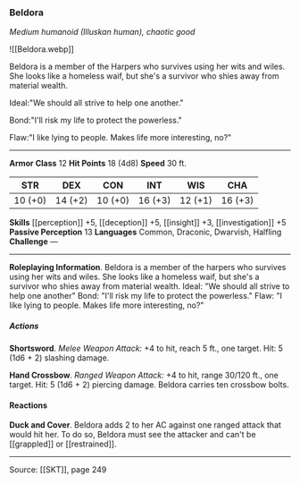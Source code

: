 ### Beldora
_Medium humanoid (Illuskan human), chaotic good_

![[Beldora.webp]]

Beldora is a member of the Harpers who survives using her wits and wiles. She looks like a homeless waif, but she's a survivor who shies away from material wealth.

Ideal:"We should all strive to help one another."

Bond:"I'll risk my life to protect the powerless."

Flaw:"I like lying to people. Makes life more interesting, no?"






---

**Armor Class** 12
**Hit Points** 18 (4d8)
**Speed** 30 ft.

| STR     | DEX     | CON     | INT     | WIS     | CHA     |
|---------|---------|---------|---------|---------|---------|
| 10 (+0) | 14 (+2) | 10 (+0) | 16 (+3) | 12 (+1) | 16 (+3) |

**Skills** [[perception]] +5, [[deception]] +5, [[insight]] +3, [[investigation]] +5
**Passive Perception** 13
**Languages** Common, Draconic, Dwarvish, Halfling
**Challenge** —

---

**Roleplaying Information**. Beldora is a member of the harpers who survives using her wits and wiles. She looks like a homeless waif, but she's a survivor who shies away from material wealth. Ideal: "We should all strive to help one another" Bond: "I'll risk my life to protect the powerless." Flaw: "I like lying to people. Makes life more interesting, no?"

##### Actions
**Shortsword**. _Melee Weapon Attack:_ +4 to hit, reach 5 ft., one target. Hit: 5 (1d6 + 2) slashing damage.

**Hand Crossbow**. _Ranged Weapon Attack:_ +4 to hit, range 30/120 ft., one target. Hit: 5 (1d6 + 2) piercing damage. Beldora carries ten crossbow bolts.

#### Reactions
**Duck and Cover**. Beldora adds 2 to her AC against one ranged attack that would hit her. To do so, Beldora must see the attacker and can't be [[grappled]] or [[restrained]].


---

Source: [[SKT]], page 249